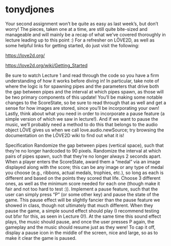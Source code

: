 # tonydjones

Your second assignment won’t be quite as easy as last week’s, but don’t worry! The pieces, taken one at a time, are still quite bite-sized and manageable and will mainly be a recap of what we’ve covered thoroughly in lecture leading up to this point :) For a refresher on LÖVE2D, as well as some helpful links for getting started, do just visit the following:

https://love2d.org/

https://love2d.org/wiki/Getting_Started

Be sure to watch Lecture 1 and read through the code so you have a firm understanding of how it works before diving in! In particular, take note of where the logic is for spawning pipes and the parameters that drive both the gap between pipes and the interval at which pipes spawn, as those will be two primary components of this update! You’ll be making some notable changes to the ScoreState, so be sure to read through that as well and get a sense for how images are stored, since you’ll be incorporating your own! Lastly, think about what you need in order to incorporate a pause feature (a simple version of which we saw in lecture!). And if we want to pause the music, we’ll probably need a method to do this that belongs to the audio object LÖVE gives us when we call love.audio.newSource; try browsing the documentation on the LÖVE2D wiki to find out what it is!

Specification
Randomize the gap between pipes (vertical space), such that they’re no longer hardcoded to 90 pixels.
Randomize the interval at which pairs of pipes spawn, such that they’re no longer always 2 seconds apart.
When a player enters the ScoreState, award them a “medal” via an image displayed along with the score; this can be any image or any type of medal you choose (e.g., ribbons, actual medals, trophies, etc.), so long as each is different and based on the points they scored that life. Choose 3 different ones, as well as the minimum score needed for each one (though make it fair and not too hard to test :)).
Implement a pause feature, such that the user can simply press “P” (or some other key) and pause the state of the game. This pause effect will be slightly fancier than the pause feature we showed in class, though not ultimately that much different. When they pause the game, a simple sound effect should play (I recommend testing out bfxr for this, as seen in Lecture 0!). At the same time this sound effect plays, the music should pause, and once the user presses P again, the gameplay and the music should resume just as they were! To cap it off, display a pause icon in the middle of the screen, nice and large, so as to make it clear the game is paused.
